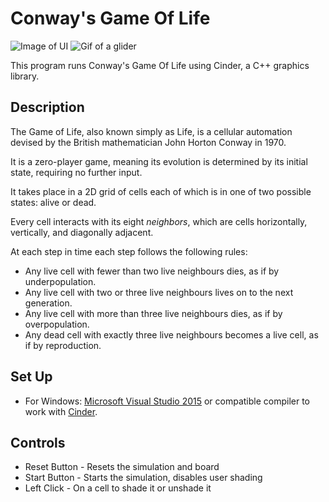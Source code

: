 # Conway's Game Of Life
![Image of UI](https://i.imgur.com/gmYfxC2.png)
![Gif of a glider](https://i.imgur.com/t1OJW8K.gif)

This program runs Conway's Game Of Life using Cinder, a C++ graphics library.

## Description

The Game of Life, also known simply as Life, is a cellular automation
devised by the British mathematician John Horton Conway in 1970.

It is a zero-player game, meaning its evolution is determined by its
initial state, requiring no further input.

It takes place in a 2D grid of cells each of which is in one of two possible
states: alive or dead.

Every cell interacts with its eight *neighbors*, which are cells horizontally,
vertically, and diagonally adjacent.

At each step in time each step follows the following rules:

* Any live cell with fewer than two live neighbours dies, as if by underpopulation.
* Any live cell with two or three live neighbours lives on to the next generation.
* Any live cell with more than three live neighbours dies, as if by overpopulation.
* Any dead cell with exactly three live neighbours becomes a live cell, as if by reproduction.

## Set Up
  - For Windows: [Microsoft Visual Studio 2015][visual-studio] or compatible compiler to work
with [Cinder][cinder].
    
    
[cinder]: https://libcinder.org/
[visual-studio]: https://docs.microsoft.com/en-us/visualstudio/releasenotes/vs2015-update3-vs

## Controls
 - Reset Button - Resets the simulation and board
 - Start Button - Starts the simulation, disables user shading
 - Left Click - On a cell to shade it or unshade it